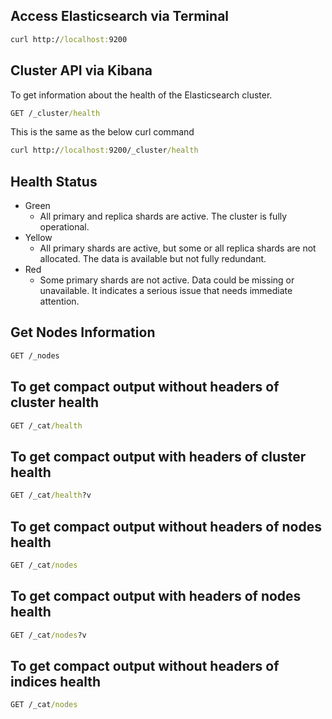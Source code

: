 ## Access Elasticsearch via Terminal

```cmd
curl http://localhost:9200
```

## Cluster API via Kibana

To get information about the health of the Elasticsearch cluster.

```cmd
GET /_cluster/health
```

This is the same as the below curl command

```cmd
curl http://localhost:9200/_cluster/health
```

## Health Status

* Green
    * All primary and replica shards are active. The cluster is fully operational.
* Yellow
    * All primary shards are active, but some or all replica shards are not allocated. The data is available but not
      fully redundant.
* Red
  * Some primary shards are not active. Data could be missing or unavailable. It indicates a serious issue that needs immediate attention.

## Get Nodes Information

```cmd
GET /_nodes
```

## To get compact output without headers of cluster health

```cmd
GET /_cat/health
```

## To get compact output with headers of cluster health

```cmd
GET /_cat/health?v
```

## To get compact output without headers of nodes health

```cmd
GET /_cat/nodes
```

## To get compact output with headers of nodes health

```cmd
GET /_cat/nodes?v
```

## To get compact output without headers of indices health

```cmd
GET /_cat/nodes
```

